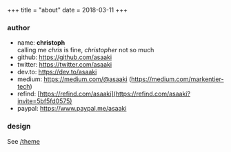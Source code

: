 +++
title = "about"
date = 2018-03-11
+++
### author

* name: **christoph**  \
  calling me _chris_ is fine, _christopher_ not so much
* github: <https://github.com/asaaki>
* twitter: <https://twitter.com/asaaki>
* dev.to: <https://dev.to/asaaki>
* medium: <https://medium.com/@asaaki> (<https://medium.com/markentier-tech>)
* refind: [https://refind.com/asaaki](https://refind.com/asaaki?invite=5bf5fd0575)
* paypal: <https://www.paypal.me/asaaki>

<!-- FOAF http://xmlns.com/foaf/spec/
<foaf:Person rdf:about="#asaaki" xmlns:foaf="http://xmlns.com/foaf/0.1/">
  <foaf:name xml:lang="en">Christoph Grabo</foaf:name>
  <foaf:nick>asaaki</foaf:name>
  <foaf:img rdf:resource="/assets/asaaki.png" />
  <foaf:myersBriggs rdf:resource="https://www.16personalities.com/profiles/9c825c3d81ef2">INFP-T</foaf:myersBriggs>
  <foaf:homepage rdf:resource="https://markentier.tech/" />
  <foaf:weblog rdf:resource="https://markentier.tech/" />
  <foaf:workplaceHomepage rdf:resource="https://www.contentful.com/"/>
  <foaf:dnaChecksum>0b101010</foaf:dnaChecksum>
  <foaf:geekcode>
http://www.joereiss.net/geek/geek.html
-----BEGIN GEEK CODE BLOCK-----
Version: 3.1
GE/IT/O d---(-)@ s-: !a C+++$>++++ UL*--- P- L++$ !E-- W+++$ !N !o K--? w !O-- M+ !V PS+++ PE Y PGP++ t+ 5 X+ R+++* tv b+>++++ DI D G e h? r--? y?
------END GEEK CODE BLOCK------
  </foaf:geekcode>
</foaf:Person>
-->

### design

See [/theme](/theme/)
